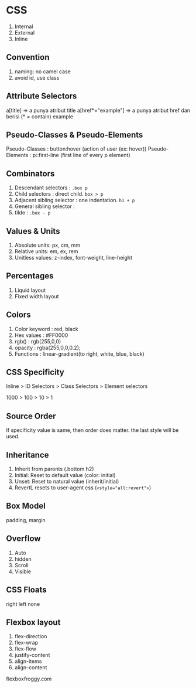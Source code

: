 # CSS
1. Internal
2. External
3. Inline

## Convention
1. naming: no camel case
2. avoid id, use class

## Attribute Selectors
a[title]            => a punya atribut title
a[href*="example"]  => a punya atribut href dan berisi (* = contain) example

## Pseudo-Classes & Pseudo-Elements
Pseudo-Classes  : button:hover (action of user (ex: hover))
Pseudo-Elements : p::first-line (first line of every p element)

## Combinators
1. Descendant selectors : ```.box p```
2. Child selectors : direct child. ``` box > p ```
3. Adjacent sibling selector : one indentation. ``` h1 + p ```
4. General sibling selector : 
5. tilde :  ``` .box - p ```

## Values & Units
1. Absolute units: px, cm, mm
2. Relative units: em, ex, rem
3. Unitless values: z-index, font-weight, line-height

## Percentages
1. Liquid layout
2. Fixed width layout

## Colors
1. Color keyword    : red, black
2. Hex values       : #FF0000
3. rgb()            : rgb(255,0,0)
4. opacity          : rgba(255,0,0,0.2);
5. Functions        : linear-gradient(to right, white, blue, black)

## CSS Specificity
Inline  >   ID Selectors    >   Class Selectors     >   Element selectors

1000    >   100             >   10                  >   1

## Source Order
If specificity value is same, then order does matter. the last style will be used.

## Inheritance
1. Inherit from parents (.bottom h2)
2. Initial: Reset to default value (color: initial)
3. Unset: Reset to natural value (inherit/initial)
4. RevertL resets to user-agent css (```<style="all:revert">```)

## Box Model
padding, margin

## Overflow
1. Auto
2. hidden
3. Scroll
4. Visible

## CSS Floats
right left none

## Flexbox layout
1. flex-direction
2. flex-wrap
3. flex-flow
4. justify-content
5. align-items
6. align-content

flexboxfroggy.com
